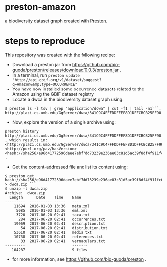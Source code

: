 # preston-amazon
a biodiversity dataset graph created with [Preston](https://github.com/bio-guoda/preston).

# steps to reproduce

This repository was created with the following recipe:

* Download a preston jar from https://github.com/bio-guoda/preston/releases/download/0.0.3/preston.jar .
* In a terminal, run ```preston update "http://api.gbif.org/v1/dataset/suggest?q=Amazon&amp;type=OCCURRENCE"```
* You have now installed some occurrence datasets related to the Amazon using the GBIF dataset registry
* Locate a dwca in the biodiversity dataset graph using:

```console 
$ preston ls -l tsv | grep "application/dcwa" | cut -f1 | tail -n1```.
http://plazi.cs.umb.edu/GgServer/dwca/341C9C4FFFDDFFEF8D1DFFCBCB25FF90.zip
```

* Now, explore the version of a single archive using:

```console
preston history http://plazi.cs.umb.edu/GgServer/dwca/341C9C4FFFDDFFEF8D1DFFCBCB25FF90.zip``` , which results in:
<http://plazi.cs.umb.edu/GgServer/dwca/341C9C4FFFDDFFEF8D1DFFCBCB25FF90.zip> <http://purl.org/pav/hasVersion> <hash://sha256/e96d41772596daee7ebf7dd73239e236ae03c81d5ac39f8df4f911fc08776e98> .
```

* Get the content-addressed file and list its content using:

```console
$ preston get hash://sha256/e96d41772596daee7ebf7dd73239e236ae03c81d5ac39f8df4f911fc08776e98 > dwca.zip ```
$ unzip -l dwca.zip
Archive:  dwca.zip
  Length      Date    Time    Name
---------  ---------- -----   ----
    11694  2016-01-03 13:36   meta.xml
     5085  2016-01-03 13:36   eml.xml
     3720  2017-06-20 02:41   taxa.txt
      284  2017-06-20 02:41   occurrences.txt
    19069  2017-06-20 02:41   description.txt
       54  2017-06-20 02:41   distribution.txt
    53610  2017-06-20 02:41   media.txt
    10738  2017-06-20 02:41   references.txt
       33  2017-06-20 02:41   vernaculars.txt
---------                     -------
   104287                     9 files
```

* for more information, see https://github.com/bio-guoda/preston .
